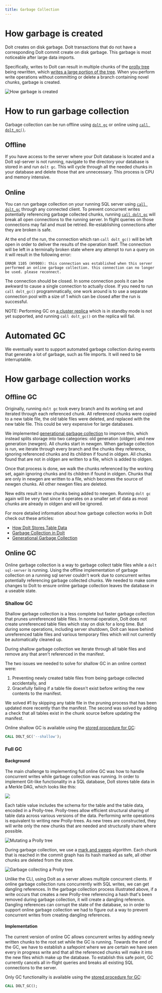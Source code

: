 ```yaml
---
title: Garbage Collection
---
```


# How garbage is created

Dolt creates on disk garbage. Dolt transactions that do not have a corresponding Dolt commit create on disk garbage. This garbage is most noticeable after large data imports. 

Specifically, writes to Dolt can result in multiple chunks of the [prolly
tree](https://www.dolthub.com/blog/2020-04-01-how-dolt-stores-table-data) being rewritten,
which [writes a large portion of the
tree](https://www.dolthub.com/blog/2020-05-13-dolt-commit-graph-and-structural-sharing/#cant_share).
When you perform write operations without committing or delete a branch containing novel
chunks, garbage is created.

![How garbage is created](../../../.gitbook/assets/how-garbage-is-created.png)

# How to run garbage collection

Garbage collection can be run offline using [`dolt gc`](../../cli.md#dolt-gc) or online using [`call dolt_gc()`](../version-control/dolt-sql-procedures.md#dolt_gc). 

## Offline

If you have access to the server where your Dolt database is located and a Dolt sql-server is not running, navigate to the directory your database is stored in and run `dolt gc`. This will cycle through all the needed chunks in your database and delete those that are unnecessary. This process is CPU and memory intensive.

## Online 

You can run garbage collection on your running SQL server using [`call dolt_gc`](../version-control/dolt-sql-procedures.md#dolt_gc) through any connected client. To prevent concurrent
writes potentially referencing garbage collected chunks, running
[`call dolt_gc`](../version-control/dolt-sql-procedures.md#dolt_gc) will break all open
connections to the running server. In flight queries on those connections may fail and must be retried. Re-establishing connections after they are broken is safe.

At the end of the run, the connection which ran `call dolt_gc()` will be left open in order to deliver the results of the operation itself. The connection will be left in a terminally broken state where any attempt to run a query on it will result in the following error:

`ERROR 1105 (HY000): this connection was established when this server performed an online garbage collection. this connection can no longer be used. please reconnect.`

The connection should be closed. In some connection pools it can be awkward to cause a single connection to actually close. If you need to run `call dolt_gc()` programmatically, one work around is to use a separate connection pool with a size of 1 which can be closed after the run is successful.

NOTE: Performing GC on [a cluster replica](../server/replication.md) which is in standby mode is not yet supported, and running `call dolt_gc()` on the replica will fail.

# Automated GC

We eventually want to support automated garbage collection during events that generate a
lot of garbage, such as file imports. It will need to be interruptable.

# How garbage collection works

## Offline GC 

Originally, running `dolt gc` took every branch and its working set and iterated through
each referenced chunk. All referenced chunks were copied to a new table file, the old
table files were deleted, and replaced with the new table file. This could be very
expensive for large databases.

We implemented [generational garbage
collection](https://www.dolthub.com/blog/2021-08-13-generational-gc) to improve this,
which instead splits storage into two categories: old generation (oldgen) and new
generation (newgen). All chunks start in newgen. When garbage collection is run, we
iterate through every branch and the chunks they reference, ignoring referenced chunks and
its children if found in oldgen. All chunks found that are not in oldgen are written to a
file, which is added to oldgen.

Once that process is done, we walk the chunks referenced by the working set, again
ignoring chunks and its children if found in oldgen. Chunks that are only in newgen are
written to a file, which becomes the source of newgen chunks. All other newgen files are
deleted.

New edits result in new chunks being added to newgen. Running `dolt gc` again will be very
fast since it operates on a smaller set of data as most chunks are already in oldgen and
will be ignored.

For more detailed information about how garbage collection works in Dolt check out these
articles:

- [How Dolt Stores Table Data](https://www.dolthub.com/blog/2020-04-01-how-dolt-stores-table-data)
- [Garbage Collection in Dolt](https://www.dolthub.com/blog/2020-10-16-garbage-collection-in-dolt)
- [Generational Garbage Collection](https://www.dolthub.com/blog/2021-08-13-generational-gc)

## Online GC

Online garbage collection is a way to garbage collect table files while a `dolt
sql-server` is running. Using the offline implementation of garbage collection on a
running sql server couldn't work due to concurrent writes potentially referencing garbage
collected chunks. We needed to make some changes to Dolt to ensure online garbage
collection leaves the database in a useable state.

### Shallow GC

Shallow garbage collection is a less complete but faster garbage collection that prunes
unreferenced table files. In normal operation, Dolt does not create unreferenced table
files which stay on disk for a long time. But during some operations, including server
shutdown, Dolt can leave behind unreferenced table files and various temporary files 
which will not currently be automatically cleaned up.

During shallow garbage collection we iterate through all table files and remove any that
aren't referenced in the manifest.

The two issues we needed to solve for shallow GC in an online context were:

1. Preventing newly created table files from being garbage collected accidentally, and
2. Gracefully failing if a table file doesn't exist before writing the new contents to the
   manifest.

We solved #1 by skipping any table file in the pruning process that has been updated more
recently than the manifest. The second was solved by adding a check that all tables exist
in the chunk source before updating the manifest.

Online shallow GC is available using the [stored procedure for
GC](../version-control/dolt-sql-procedures.md#dolt_gc):

```sql
CALL DOLT_GC('--shallow');
```

### Full GC

#### Background

The main challenge to implementing full online GC was how to handle concurrent writes
while garbage collection was running. In order to implement Git-like functionality in a
SQL database, Dolt stores table data in a Merkle DAG, which looks like this:

![](../../../.gitbook/assets/dolt-commit-graph.png)

Each table value includes the schema for the table and the table data, encoded in a
Prolly-tree. Prolly-trees allow efficient structural sharing of table data across various
versions of the data. Performing write operations is equivalent to writing new Prolly-trees. As
new trees are constructed, they will write only the new chunks that are needed and
structurally share where possible.

![Mutating a Prolly tree](../../../.gitbook/assets/mutate-a-prolly-tree.gif)

During garbage collection, we use a [mark and
sweep](https://en.wikipedia.org/wiki/Tracing_garbage_collection) algorithm. Each chunk
that is reached in the commit graph has its hash marked as safe, all other chunks are
deleted from the store.

![Garbage collecting a Prolly tree](../../../.gitbook/assets/gc-prolly-tree.gif)

Unlike the CLI, using Dolt as a server allows multiple concurrent clients. If online
garbage collection runs concurrently with SQL writes, we can get dangling references. In
the garbage collection process illustrated above, if a write occurs that creates a new
Prolly-tree referencing a hash that's been removed during garbage collection, it will
create a dangling reference. Dangling references can corrupt the state of the database, so
in order to support online garbage collection we had to figure out a way to prevent
concurrent writes from creating dangling references.

#### Implementation

The current version of online GC allows concurrent writes by adding newly written chunks
to the root set while the GC is running. Towards the end of the GC, we have to establish a
safepoint where we are certain we have seen every in progress write and that all the referenced
chunks will make it into the new files which make up the database. To establish this safe point,
GC currently cancels all in-flight queries and breaks all existing SQL connections to the server.

Only GC functionality is available using the [stored procedure for
GC](../version-control/dolt-sql-procedures.md#dolt_gc):

```sql
CALL DOLT_GC();
```